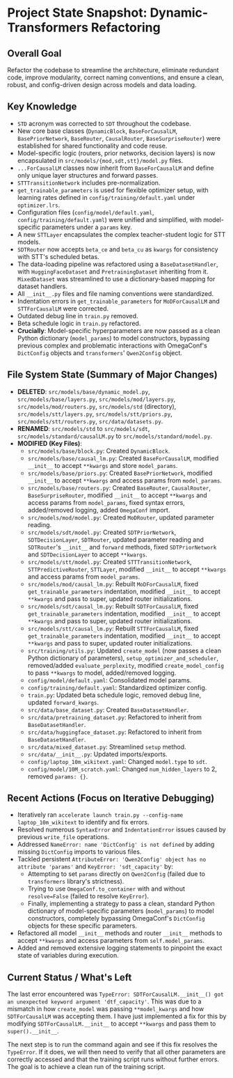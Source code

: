 # Project State Snapshot: Dynamic-Transformers Refactoring

## Overall Goal
Refactor the codebase to streamline the architecture, eliminate redundant code, improve modularity, correct naming conventions, and ensure a clean, robust, and config-driven design across models and data loading.

## Key Knowledge
-   `STD` acronym was corrected to `SDT` throughout the codebase.
-   New core base classes (`DynamicBlock`, `BaseForCausalLM`, `BasePriorNetwork`, `BaseRouter`, `CausalRouter`, `BaseSurpriseRouter`) were established for shared functionality and code reuse.
-   Model-specific logic (routers, prior networks, decision layers) is now encapsulated in `src/models/{mod,sdt,stt}/model.py` files.
-   `...ForCausalLM` classes now inherit from `BaseForCausalLM` and define only unique layer structures and forward passes.
-   `STTTransitionNetwork` includes pre-normalization.
-   `get_trainable_parameters` is used for flexible optimizer setup, with learning rates defined in `config/training/default.yaml` under `optimizer.lrs`.
-   Configuration files (`config/model/default.yaml`, `config/training/default.yaml`) were unified and simplified, with model-specific parameters under a `params` key.
-   A new `STTLayer` encapsulates the complex teacher-student logic for STT models.
-   `SDTRouter` now accepts `beta_ce` and `beta_cu` as `kwargs` for consistency with STT's scheduled betas.
-   The data-loading pipeline was refactored using a `BaseDatasetHandler`, with `HuggingFaceDataset` and `PretrainingDataset` inheriting from it. `MixedDataset` was streamlined to use a dictionary-based mapping for dataset handlers.
-   All `__init__.py` files and file naming conventions were standardized.
-   Indentation errors in `get_trainable_parameters` for `MoDForCausalLM` and `STTForCausalLM` were corrected.
-   Outdated debug line in `train.py` removed.
-   Beta schedule logic in `train.py` refactored.
-   **Crucially**: Model-specific hyperparameters are now passed as a clean Python dictionary (`model_params`) to model constructors, bypassing previous complex and problematic interactions with OmegaConf's `DictConfig` objects and `transformers`' `Qwen2Config` object.

## File System State (Summary of Major Changes)
-   **DELETED**: `src/models/base/dynamic_model.py`, `src/models/base/layers.py`, `src/models/mod/layers.py`, `src/models/mod/routers.py`, `src/models/std` (directory), `src/models/stt/layers.py`, `src/models/stt/priors.py`, `src/models/stt/routers.py`, `src/data/datasets.py`.
-   **RENAMED**: `src/models/std` to `src/models/sdt`, `src/models/standard/causalLM.py` to `src/models/standard/model.py`.
-   **MODIFIED (Key Files)**:
    -   `src/models/base/block.py`: Created `DynamicBlock`.
    -   `src/models/base/causal_lm.py`: Created `BaseForCausalLM`, modified `__init__` to accept `**kwargs` and store `model_params`.
    -   `src/models/base/priors.py`: Created `BasePriorNetwork`, modified `__init__` to accept `**kwargs` and access params from `model_params`.
    -   `src/models/base/routers.py`: Created `BaseRouter`, `CausalRouter`, `BaseSurpriseRouter`, modified `__init__` to accept `**kwargs` and access params from `model_params`, fixed syntax errors, added/removed logging, added `OmegaConf` import.
    -   `src/models/mod/model.py`: Created `MoDRouter`, updated parameter reading.
    -   `src/models/sdt/model.py`: Created `SDTPriorNetwork`, `SDTDecisionLayer`, `SDTRouter`, updated parameter reading and `SDTRouter`'s `__init__` and `forward` methods, fixed `SDTPriorNetwork` and `SDTDecisionLayer` to accept `**kwargs`.
    -   `src/models/stt/model.py`: Created `STTTransitionNetwork`, `STTPredictiveRouter`, `STTLayer`, modified `__init__` to accept `**kwargs` and access params from `model_params`.
    -   `src/models/mod/causal_lm.py`: Rebuilt `MoDForCausalLM`, fixed `get_trainable_parameters` indentation, modified `__init__` to accept `**kwargs` and pass to super, updated router initializations.
    -   `src/models/sdt/causal_lm.py`: Rebuilt `SDTForCausalLM`, fixed `get_trainable_parameters` indentation, modified `__init__` to accept `**kwargs` and pass to super, updated router initializations.
    -   `src/models/stt/causal_lm.py`: Rebuilt `STTForCausalLM`, fixed `get_trainable_parameters` indentation, modified `__init__` to accept `**kwargs` and pass to super, updated router initializations.
    -   `src/training/utils.py`: Updated `create_model` (now passes a clean Python dictionary of parameters), `setup_optimizer_and_scheduler`, removed/added `evaluate_perplexity`, modified `create_model_config` to pass `**kwargs` to model, added/removed logging.
    -   `config/model/default.yaml`: Consolidated model params.
    -   `config/training/default.yaml`: Standardized optimizer config.
    -   `train.py`: Updated beta schedule logic, removed debug line, updated `forward_kwargs`.
    -   `src/data/base_dataset.py`: Created `BaseDatasetHandler`.
    -   `src/data/pretraining_dataset.py`: Refactored to inherit from `BaseDatasetHandler`.
    -   `src/data/huggingface_dataset.py`: Refactored to inherit from `BaseDatasetHandler`.
    -   `src/data/mixed_dataset.py`: Streamlined `setup` method.
    -   `src/data/__init__.py`: Updated imports/exports.
    -   `config/laptop_10m_wikitext.yaml`: Changed `model.type` to `sdt`.
    -   `config/model/10M_scratch.yaml`: Changed `num_hidden_layers` to 2, removed `params: {}`.

## Recent Actions (Focus on Iterative Debugging)
-   Iteratively ran `accelerate launch train.py --config-name laptop_10m_wikitext` to identify and fix errors.
-   Resolved numerous `SyntaxError` and `IndentationError` issues caused by previous `write_file` operations.
-   Addressed `NameError: name 'DictConfig' is not defined` by adding missing `DictConfig` imports to various files.
-   Tackled persistent `AttributeError: 'Qwen2Config' object has no attribute 'params'` and `KeyError: 'sdt_capacity'` by:
    -   Attempting to set `params` directly on `Qwen2Config` (failed due to `transformers` library's strictness).
    -   Trying to use `OmegaConf.to_container` with and without `resolve=False` (failed to resolve `KeyError`).
    -   Finally, implementing a strategy to pass a clean, standard Python dictionary of model-specific parameters (`model_params`) to model constructors, completely bypassing OmegaConf's `DictConfig` objects for these specific parameters.
-   Refactored all model `__init__` methods and router `__init__` methods to accept `**kwargs` and access parameters from `self.model_params`.
-   Added and removed extensive logging statements to pinpoint the exact state of variables during execution.

## Current Status / What's Left
The last error encountered was `TypeError: SDTForCausalLM.__init__() got an unexpected keyword argument 'dtf_capacity'`. This was due to a mismatch in how `create_model` was passing `**model_kwargs` and how `SDTForCausalLM` was accepting them. I have just implemented a fix for this by modifying `SDTForCausalLM.__init__` to accept `**kwargs` and pass them to `super().__init__`.

The next step is to run the command again and see if this fix resolves the `TypeError`. If it does, we will then need to verify that all other parameters are correctly accessed and that the training script runs without further errors. The goal is to achieve a clean run of the training script.
